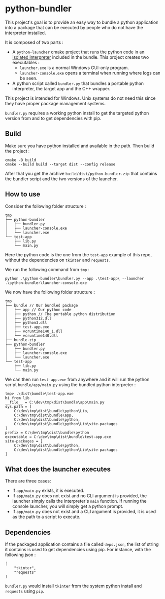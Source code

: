 # python-bundler

This project's goal is to provide an easy way to bundle a python application into a package that can be executed by people who do not have the interpreter installed.

It is composed of two parts :

- A `python-launcher` cmake project that runs the python code in an [isolated interpreter](https://docs.python.org/3/c-api/init_config.html#c.PyConfig.isolated) included in the bundle. This project creates two executables :
  - `launcher.exe` is a normal Windows GUI-only program.
  - `launcher-console.exe` opens a terminal when running where logs can be seen.
- A python script called `bundler.py` that bundles a portable python interpreter, the target app and the C++ wrapper.

This project is intended for Windows. Unix systems do not need this since they have proper package management systems.

`bundler.py` requires a working python install to get the targeted python version from and to get dependencies with pip.

## Build

Make sure you have python installed and available in the path. Then build the project :

    cmake -B build
    cmake --build build --target dist --config release

After that you get the archive `build/dist/python-bundler.zip` that contains the bundler script and the two versions of the launcher.

## How to use

Consider the following folder structure :

    tmp
    ├── python-bundler
    │   ├── bundler.py
    │   ├── launcher-console.exe
    │   └── launcher.exe
    └── test-app
        ├── lib.py
        └── main.py

Here the python code is the one from the `test-app` example of this repo, without the dependencies on `tkinter` and `requests`.

We run the following command from `tmp` :

    python .\python-bundler\bundler.py --app .\test-app\ --launcher .\python-bundler\launcher-console.exe

We now have the following folder structure :

    tmp
    ├── bundle // Our bundled package
    │   ├── app // Our python code
    │   ├── python // The portable python distribution
    │   ├── python312.dll
    │   ├── python3.dll
    │   ├── test-app.exe
    │   ├── vcruntime140_1.dll
    │   └── vcruntime140.dll
    ├── bundle.zip
    ├── python-bundler
    │   ├── bundler.py
    │   ├── launcher-console.exe
    │   └── launcher.exe
    └── test-app
        ├── lib.py
        └── main.py

We can then run `test-app.exe` from anywhere and it will run the python script `bundle/app/main.py` using the bundled python interpreter :

    tmp> .\dist\bundle\test-app.exe
    hi from lib
    __file__ = C:\dev\tmp\dist\bundle\app\main.py
    sys.path = [
        C:\dev\tmp\dist\bundle\python\Lib,
        C:\dev\tmp\dist\bundle\app,
        C:\dev\tmp\dist\bundle\python,
        C:\dev\tmp\dist\bundle\python\Lib\site-packages
    ]
    prefix = C:\dev\tmp\dist\bundle\python
    executable = C:\dev\tmp\dist\bundle\test-app.exe
    site-packages = [
        C:\dev\tmp\dist\bundle\python,
        C:\dev\tmp\dist\bundle\python\Lib\site-packages
    ]

## What does the launcher executes

There are three cases:

- If `app/main.py` exists, it is executed.
- If `app/main.py` does not exist and no CLI argument is provided, the launcher simply calls the interpreter's `main` function. If running the console launcher, you will simply get a python prompt.
- If `app/main.py` does not exist and a CLI argument is provided, it is used as the path to a script to execute.

## Dependencies

If the packaged application contains a file called `deps.json`, the list of string it
contains is used to get dependencies using pip. For instance, with the following json :

    [
        "tkinter",
        "requests"
    ]

`bundler.py` would install `tkinter` from the system python install and `requests` using `pip`.
